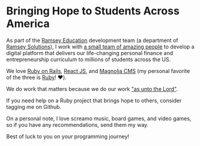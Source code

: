 # Bringing Hope to Students Across America

As part of the [Ramsey Education](https://www.ramseyeducation.com/) development team (a department of [Ramsey Solutions](https://ramseysolutions.com/)), I work with [a small team of amazing people](https://www.ramseyinhouse.com/) to develop a digital platform that delivers our life-changing personal finance and entrepreneurship curriculum to millions of students across the US.

We love [Ruby on Rails](https://rubyonrails.org/), [React JS](https://reactjs.org/), and [Magnolia CMS](https://www.magnolia-cms.com/) (my personal favorite of the three is [Ruby](https://www.ruby-lang.org/en/)! ❤️).

We do work that matters because we do our work ["as unto the Lord"](https://www.biblegateway.com/passage/?search=Colossians%203%3A23-24&version=ESV).

If you need help on a Ruby project that brings hope to others, consider tagging me on Github.

On a personal note, I love screamo music, board games, and video games, so if you have any recommendations, send them my way.

Best of luck to you on your programming journey!

<!-- P.S. — If you're interested in reading about faith, marriage, or parenting, check out [my humble blog](https://ethan-dowler.github.io/blog/). Thanks! -->
